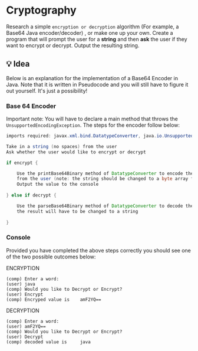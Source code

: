 # Cryptography
Research a simple `encryption or decryption` algorithm (For example, a Base64 Java encoder/decoder) , or make one up your own. Create a program that will prompt the user for a **string** and then **ask** the user if they want to encrypt or decrypt. Output the resulting string.

## :bulb: Idea
Below is an explanation for the implementation of a Base64 Encoder in Java. Note that it is written in Pseudocode and you will still have to figure it out yourself. It's just a possibility!

### Base 64 Encoder
Important note: You will have to declare a main method that throws the `UnsupportedEncodingException`. The steps for the encoder follow below:
```java
imports required: javax.xml.bind.DatatypeConverter, java.io.UnsupportedEncodingException

Take in a string (no spaces) from the user
Ask whether the user would like to encrypt or decrypt

if encrypt {

    Use the printBase64Binary method of DatatypeConverter to encode the inputted string 
    from the user (note: the string should be changed to a byte array first)
    Output the value to the console
    
} else if decrypt {

    Use the parseBase64Binary method of DatatypeConverter to decode the inputted string from the user, 
    the result will have to be changed to a string
    
}
```
### Console
Provided you have completed the above steps correctly you should see one of the two possible outcomes below:

ENCRYPTION
```
(comp) Enter a word:
(user) java
(comp) Would you like to Decrypt or Encrypt?
(user) Encrypt
(comp) Encryped value is    amF2YQ==
```

DECRYPTION
```
(comp) Enter a word:
(user) amF2YQ==
(comp) Would you like to Decrypt or Encrypt?
(user) Decrypt
(comp) decoded value is 	java
```
